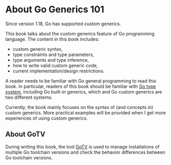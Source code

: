
# About Go Generics 101

Since version 1.18, Go has supported custom generics.

This book talks about the custom generics feature of Go programming language.
The content in this book includes:

* custom generic syntax,
* type constraints and type parameters,
* type arguments and type inference,
* how to write valid custom generic code,
* current implementation/design restrictions.

A reader needs to be familiar with Go general programming to read this book.
In particular, readers of this book should be familiar with
[Go type system](https://go101.org/article/type-system-overview.html),
including Go built-in generics, which and Go custom generics are two different systems.

Currently, the book mainly focuses on the syntax of (and concepts in) custom generics.
More practical examples will be provided when I get more experiences of using custom generics.

## About GoTV

During writing this book, the tool [GoTV](https://go101.org/apps-and-libs/gotv.html)
is used to manage installations of multiple Go toolchain versions and check
the behavior differences between Go toolchain versions.


<!--


https://github.com/golang/go/issues/58608

https://github.com/golang/proposal/blob/master/design/generics-implementation-dictionaries-go1.18.md

* type argument inferences still have some limitations
  * https://github.com/golang/go/issues/63750

* type argument inference needs more detailed explainations.
 

* example: how to define an expected constraint?
  * some achievable, some are not.  

* An example show the difference of using ordinary interface and generic constraint.

* more

	https://github.com/golang/go/issues/62172
		https://github.com/golang/go/issues/40301#issuecomment-885119414
		https://github.com/golang/go/issues/40301#issuecomment-754156626
		
				package main

				import "unsafe"

				func f(x int64) byte {
				  return 1 << unsafe.Sizeof(x) >> unsafe.Sizeof(x)
				}

				func g[T int64](x T) byte {
				  return 1 << unsafe.Sizeof(x) >> unsafe.Sizeof(x)
				}

				func main() {
				  var n int64 = 0
				  println(f(n), g(n))
				}

	https://github.com/golang/go/issues/61741

	https://github.com/golang/go/issues/60130
	https://github.com/golang/go/issues/60117

	https://github.com/golang/go/issues/51522 miscompilation of comparison between type parameter and interface
	https://github.com/golang/go/issues/51521 wrong panic message for method call on nil of generic interface type

	https://github.com/golang/go/issues/53477
	https://github.com/golang/go/issues/50681 // compile time type switch
	https://github.com/golang/go/issues/49206 // type switch
	https://github.com/golang/go/issues/45380 type switch on type parameters not supported
	
	https://github.com/golang/go/issues/54028
	https://github.com/golang/go/issues/53762
	
	https://github.com/golang/go/issues/53087 produce duplicate type descriptor
	
	https://github.com/golang/go/issues/53137 unsafe.Offsetof bug
	
	https://github.com/golang/go/issues/53309
	
	https://github.com/golang/go/issues/53419
	
	https://github.com/golang/go/issues/52181
	
	https://github.com/golang/go/issues/53635
	
	https://github.com/golang/go/issues/53883
	
	https://github.com/golang/go/issues/54447
	
	https://github.com/golang/go/issues/54456
	
	https://github.com/golang/go/issues/54535
	
	https://github.com/golang/go/issues/54537
	
	https://github.com/golang/go/issues/55964
	
	https://github.com/golang/go/issues/56923
	
	https://github.com/golang/go/issues/62157


==================== type argument inference https://go.dev/blog/type-inference

 * https://twitter.com/go100and1/status/1714885320599302598

interace:
	
		https://twitter.com/go100and1/status/1714187265310957864
		
		package main

		func f       (...A) {}
		func g[T any](...T) {}

		type A any
		type B any                                            

		var a A
		var b B

		func main(){
			g(a, b)
		}

channel

		package main

		import "fmt"

		func g[T any](...T) (_ T){return}

		type A = chan int
		type B = <-chan int
		type C chan int
		type D <-chan int

		var a A
		var b B
		var c C
		var d D

		func main(){
		  // T is infered as C
		 fmt.Printf("%T ", g(a, b, c, d)) // type D of d does not match inferred type C for T
		}

more composite types

		package main

		import "fmt"

		func g[T any](...T) (_ T){return}

		type A = []int
		type B []int
		type C []int

		func main(){
		  // T is inferred as B
		 fmt.Printf("%T ", g(A{}, B{}, C{})) // type C of C{} does not match inferred type B for T
		}

-->


  
